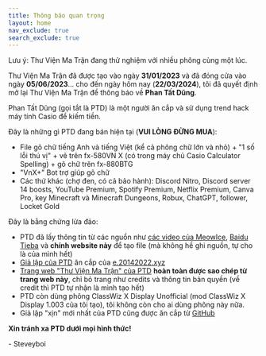 ```yaml
---
title: Thông báo quan trọng
layout: home
nav_exclude: true
search_exclude: true
---
```


Lưu ý: Thư Viện Ma Trận đang thử nghiệm với nhiều phông cùng một lúc.

Thư Viện Ma Trận đã được tạo vào ngày **31/01/2023** và đã đóng cửa vào ngày **05/06/2023**... cho đến ngày hôm nay (**22/03/2024**), tôi đã quyết định mở lại Thư Viện Ma Trận để thông báo về **Phan Tất Dũng**.

Phan Tất Dũng (gọi tắt là PTD) là một người ăn cắp và sử dụng trend hack máy tính Casio để kiếm tiền.

Đây là những gì PTD đang bán hiện tại (**VUI LÒNG ĐỪNG MUA**):
- File gõ chữ tiếng Anh và tiếng Việt (kể cả phông chữ lớn và nhỏ) + "1 số lỗi thú vị" + vẽ trên fx-580VN X (có trong máy chủ Casio Calculator Spelling) + gõ chữ trên fx-880BTG
- "VnX+" Bot trợ giúp gõ chữ
- Các thứ khác (chợ đen, có cả bảo hành): Discord Nitro, Discord server 14 boosts, YouTube Premium, Spotify Premium, Netflix Premium, Canva Pro, key Minecraft và Minecraft Dungeons, Robux, ChatGPT, follower, Locket Gold

Đây là bằng chứng lừa đảo:
- PTD đã lấy thông tin từ các nguồn như [các video của MeowIce](https://youtube.com/@meowice64), [Baidu Tieba](https://tieba.baidu.com/f?kw=fx-es(ms)) và **chính website này** để tạo file (mà không hề ghi nguồn, tự cho là của mình hết)
- [Giả lập của PTD](https://e.ptdung.site) ăn cắp của [e.20142022.xyz](https://e.20142022.xyz)
- [Trang web "Thư Viện Ma Trận" của PTD](https://tvmt.ptdung.site) **hoàn toàn được sao chép từ trang web này**, chỉ bỏ trang như credits và thông tin bản quyền (về credit thì PTD tự nhận là mình tạo hết)
- PTD còn dùng phông ClassWiz X Display Unofficial (mod ClassWiz X Display 1.003 của tôi tạo), tôi không còn cho ai dùng phông này nữa.
- Giả lập "xịn" mới nhất của PTD cũng được ăn cắp từ [GitHub](https://github.com/qiufuyu123/CasioEmuNeo)

**Xin tránh xa PTD dưới mọi hình thức!**

\- Steveyboi
